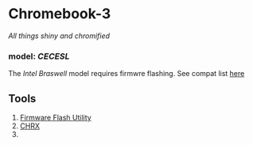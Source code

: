 # Chromebook-3
*All things shiny and chromified*

### model: *CECESL*

The *Intel Braswell* model requires firmwre flashing. See compat list [here](https://chrx.org/#chromebooks)

## Tools

1. [Firmware Flash Utility](https://mrchromebox.tech/#fwscript)
2. [CHRX](https://chrx.org/)
3. 
